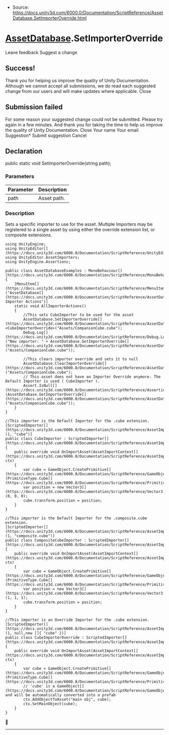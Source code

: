 * Source: https://docs.unity3d.com/6000.0/Documentation/ScriptReference/AssetDatabase.SetImporterOverride.html

#  [AssetDatabase](https://docs.unity3d.com/6000.0/Documentation/ScriptReference/AssetDatabase.html).SetImporterOverride
Leave feedback
Suggest a change
## Success!
Thank you for helping us improve the quality of Unity Documentation. Although we cannot accept all submissions, we do read each suggested change from our users and will make updates where applicable.
Close
## Submission failed
For some reason your suggested change could not be submitted. Please <a>try again</a> in a few minutes. And thank you for taking the time to help us improve the quality of Unity Documentation.
Close
Your name Your email Suggestion* Submit suggestion
Cancel
## Declaration
public static void SetImporterOverride(string path); 
### Parameters
Parameter | Description  
---|---  
path | Asset path.  
### Description
Sets a specific importer to use for the asset.
Multiple Importers may be registered to a single asset by using either the override extension list, or composite extensions.
```
using UnityEngine;
using UnityEditor[](https://docs.unity3d.com/6000.0/Documentation/ScriptReference/UnityEditor.html);
using UnityEditor.AssetImporters;
using UnityEngine.Assertions;  
  
public class AssetDatabaseExamples : MonoBehaviour[](https://docs.unity3d.com/6000.0/Documentation/ScriptReference/MonoBehaviour.html)
{
    [MenuItem[](https://docs.unity3d.com/6000.0/Documentation/ScriptReference/MenuItem.html)("AssetDatabase[](https://docs.unity3d.com/6000.0/Documentation/ScriptReference/AssetDatabase.html)/Example Importer Actions")]
    static void AllImporterActions()
    {
        //This sets CubeImporter to be used for the asset
        AssetDatabase.SetImporterOverride[](https://docs.unity3d.com/6000.0/Documentation/ScriptReference/AssetDatabase.SetImporterOverride.html)<CubeImporterOverride>("Assets/CompanionCube.cube");
        Debug.Log[](https://docs.unity3d.com/6000.0/Documentation/ScriptReference/Debug.Log.html)("New importer: " + AssetDatabase.GetImporterOverride[](https://docs.unity3d.com/6000.0/Documentation/ScriptReference/AssetDatabase.GetImporterOverride.html)("Assets/CompanionCube.cube"));  
  
        //This clears importer override and sets it to null
        AssetDatabase.ClearImporterOverride[](https://docs.unity3d.com/6000.0/Documentation/ScriptReference/AssetDatabase.ClearImporterOverride.html)("Assets/CompanionCube.cube");
        // This asset does not have an Importer Override anymore. The Default Importer is used ( CubeImporter ).
        Assert.IsNull[](https://docs.unity3d.com/6000.0/Documentation/ScriptReference/Assertions.Assert.IsNull.html)(AssetDatabase.GetImporterOverride[](https://docs.unity3d.com/6000.0/Documentation/ScriptReference/AssetDatabase.GetImporterOverride.html)("Assets/CompanionCube.cube"));
    }
}  
  
//This importer is the Default Importer for the .cube extension.
[ScriptedImporter[](https://docs.unity3d.com/6000.0/Documentation/ScriptReference/AssetImporters.ScriptedImporter.html)(1, "cube")]
public class CubeImporter : ScriptedImporter[](https://docs.unity3d.com/6000.0/Documentation/ScriptReference/AssetImporters.ScriptedImporter.html)
{
    public override void OnImportAsset(AssetImportContext[](https://docs.unity3d.com/6000.0/Documentation/ScriptReference/AssetImporters.AssetImportContext.html) ctx)
    {
        var cube = GameObject.CreatePrimitive[](https://docs.unity3d.com/6000.0/Documentation/ScriptReference/GameObject.CreatePrimitive.html)(PrimitiveType.Cube[](https://docs.unity3d.com/6000.0/Documentation/ScriptReference/PrimitiveType.Cube.html));
        var position = new Vector3[](https://docs.unity3d.com/6000.0/Documentation/ScriptReference/Vector3.html)(0, 0, 0);
        cube.transform.position = position;
    }
}  
  
//This importer is the Default Importer for the .composite.cube extension.
[ScriptedImporter[](https://docs.unity3d.com/6000.0/Documentation/ScriptReference/AssetImporters.ScriptedImporter.html)(1, "composite.cube")]
public class CompositeCubeImporter : ScriptedImporter[](https://docs.unity3d.com/6000.0/Documentation/ScriptReference/AssetImporters.ScriptedImporter.html)
{
    public override void OnImportAsset(AssetImportContext[](https://docs.unity3d.com/6000.0/Documentation/ScriptReference/AssetImporters.AssetImportContext.html) ctx)
    {
        var cube = GameObject.CreatePrimitive[](https://docs.unity3d.com/6000.0/Documentation/ScriptReference/GameObject.CreatePrimitive.html)(PrimitiveType.Cube[](https://docs.unity3d.com/6000.0/Documentation/ScriptReference/PrimitiveType.Cube.html));
        var position = new Vector3[](https://docs.unity3d.com/6000.0/Documentation/ScriptReference/Vector3.html)(1, 1, 1);
        cube.transform.position = position;
    }
}  
  
//This importer is an Override Importer for the .cube extension.
[ScriptedImporter[](https://docs.unity3d.com/6000.0/Documentation/ScriptReference/AssetImporters.ScriptedImporter.html)(1, null,new []{ "cube" })]
public class CubeImporterOverride : ScriptedImporter[](https://docs.unity3d.com/6000.0/Documentation/ScriptReference/AssetImporters.ScriptedImporter.html)
{
    public override void OnImportAsset(AssetImportContext[](https://docs.unity3d.com/6000.0/Documentation/ScriptReference/AssetImporters.AssetImportContext.html) ctx)
    {
        var cube = GameObject.CreatePrimitive[](https://docs.unity3d.com/6000.0/Documentation/ScriptReference/GameObject.CreatePrimitive.html)(PrimitiveType.Cube[](https://docs.unity3d.com/6000.0/Documentation/ScriptReference/PrimitiveType.Cube.html));
        // 'cube' is a GameObject[](https://docs.unity3d.com/6000.0/Documentation/ScriptReference/GameObject.html) and will be automatically converted into a prefab
        ctx.AddObjectToAsset("main obj", cube);
        ctx.SetMainObject(cube);
    }
}
```

* * *
